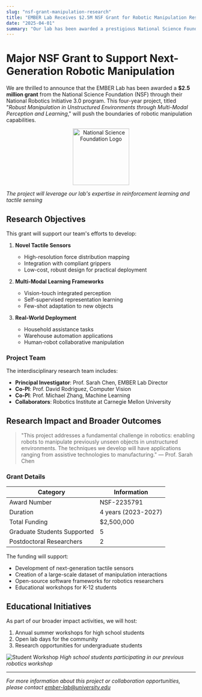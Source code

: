 ```yaml
---
slug: "nsf-grant-manipulation-research"
title: "EMBER Lab Receives $2.5M NSF Grant for Robotic Manipulation Research"
date: "2025-04-01"
summary: "Our lab has been awarded a prestigious National Science Foundation grant to develop new techniques for robotic manipulation in unstructured environments."
---
```


# Major NSF Grant to Support Next-Generation Robotic Manipulation

We are thrilled to announce that the EMBER Lab has been awarded a **$2.5 million grant** from the National Science Foundation (NSF) through their National Robotics Initiative 3.0 program. This four-year project, titled "_Robust Manipulation in Unstructured Environments through Multi-Modal Perception and Learning_," will push the boundaries of robotic manipulation capabilities.

<p align="center">
  <img src="/ember-lab/images/news/nsf_logo.png" alt="National Science Foundation Logo" width="150" style="height:auto;">
</p>

*The project will leverage our lab's expertise in reinforcement learning and tactile sensing*

## Research Objectives

This grant will support our team's efforts to develop:

1. **Novel Tactile Sensors**
   - High-resolution force distribution mapping
   - Integration with compliant grippers
   - Low-cost, robust design for practical deployment

2. **Multi-Modal Learning Frameworks**
   - Vision-touch integrated perception
   - Self-supervised representation learning
   - Few-shot adaptation to new objects

3. **Real-World Deployment**
   - Household assistance tasks
   - Warehouse automation applications
   - Human-robot collaborative manipulation

### Project Team

The interdisciplinary research team includes:

- **Principal Investigator**: Prof. Sarah Chen, EMBER Lab Director
- **Co-PI**: Prof. David Rodriguez, Computer Vision
- **Co-PI**: Prof. Michael Zhang, Machine Learning
- **Collaborators**: Robotics Institute at Carnegie Mellon University

## Research Impact and Broader Outcomes

> "This project addresses a fundamental challenge in robotics: enabling robots to manipulate previously unseen objects in unstructured environments. The techniques we develop will have applications ranging from assistive technologies to manufacturing." — Prof. Sarah Chen

### Grant Details

| Category | Information |
|----------|-------------|
| Award Number | NSF-2235791 |
| Duration | 4 years (2023-2027) |
| Total Funding | $2,500,000 |
| Graduate Students Supported | 5 |
| Postdoctoral Researchers | 2 |

The funding will support:

* Development of next-generation tactile sensors
* Creation of a large-scale dataset of manipulation interactions
* Open-source software frameworks for robotics researchers
* Educational workshops for K-12 students

## Educational Initiatives

As part of our broader impact activities, we will host:

1. Annual summer workshops for high school students
2. Open lab days for the community
3. Research opportunities for undergraduate students

![Student Workshop](/ember-lab/images/news/berkeley-logo.png)
*High school students participating in our previous robotics workshop*

---

*For more information about this project or collaboration opportunities, please contact ember-lab@university.edu*